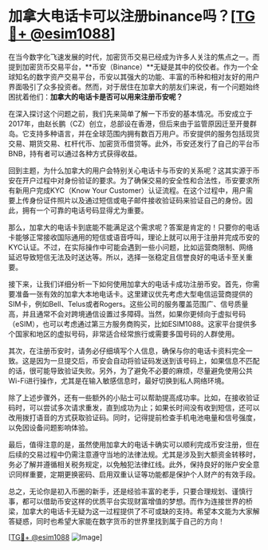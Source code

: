 # 加拿大电话卡可以注册binance吗？[[TG💪+ @esim1088](https://t.me/s/esim1088)]

在当今数字化飞速发展的时代，加密货币交易已经成为许多人关注的焦点之一。而提到加密货币交易平台，**币安（Binance）**无疑是其中的佼佼者。作为一个全球知名的数字资产交易平台，币安以其强大的功能、丰富的币种和相对友好的用户界面吸引了众多投资者。然而，对于居住在加拿大的朋友们来说，有一个问题始终困扰着他们：**加拿大的电话卡是否可以用来注册币安呢？**

在深入探讨这个问题之前，我们先来简单了解一下币安的基本情况。币安成立于2017年，由赵长鹏（CZ）创立，总部设在香港，但后来由于监管原因迁至开曼群岛。它支持多种语言，并在全球范围内拥有数百万用户。币安提供的服务包括现货交易、期货交易、杠杆代币、加密货币借贷等。此外，币安还发行了自己的平台币BNB，持有者可以通过各种方式获得收益。

回到主题，为什么加拿大的用户会特别关心电话卡与币安的关系呢？这其实源于币安在开户过程中对身份验证的要求。为了确保交易的安全性和合法性，币安要求所有新用户完成KYC（Know Your Customer）认证流程。在这个过程中，用户需要上传身份证件照片以及通过短信或电子邮件接收验证码来验证自己的身份。因此，拥有一个可靠的电话号码显得尤为重要。

那么，加拿大的电话卡到底能不能满足这个需求呢？答案是肯定的！只要你的电话卡能够正常接收国际通用的短信或语音呼叫，理论上就可以用于注册并完成币安的KYC认证。不过，在实际操作中可能会遇到一些小问题，比如运营商限制、网络延迟导致短信无法及时送达等。所以，选择一张稳定且信誉良好的电话卡至关重要。

接下来，让我们详细分析一下如何使用加拿大的电话卡成功注册币安。首先，你需要准备一张有效的加拿大本地电话卡。这里建议优先考虑大型电信运营商提供的SIM卡，例如Bell、Telus或者Rogers。这些公司的服务覆盖范围广、信号质量高，并且通常不会对跨境通信设置过多障碍。当然，如果你更倾向于虚拟号码（eSIM），也可以考虑通过第三方服务商购买，比如ESIM1088。这家平台提供多个国家和地区的虚拟号码，非常适合经常旅行或需要多国号码的人群使用。

其次，在注册币安时，请务必仔细填写个人信息，确保与你的电话卡资料完全一致。这是因为一旦提交后，币安会自动将验证码发送到该号码上，如果信息不匹配的话，很可能导致验证失败。另外，为了避免不必要的麻烦，尽量避免使用公共Wi-Fi进行操作，尤其是在输入敏感信息时，最好切换到私人网络环境。

除了上述步骤外，还有一些额外的小贴士可以帮助提高成功率。比如，在接收验证码时，可以尝试多次请求重发，直到成功为止；如果长时间没有收到短信，还可以改用拨打语音的方式获取验证码。同时，记得提前检查手机电池电量和信号强度，以免因设备问题影响体验。

最后，值得注意的是，虽然使用加拿大的电话卡确实可以顺利完成币安注册，但在后续的交易过程中仍需注意遵守当地的法律法规。尤其是涉及到大额资金转移时，务必了解并遵循相关税务规定，以免触犯法律红线。此外，保持良好的账户安全意识同样重要，定期更换密码、启用双重认证等功能都是保护个人财产的有效手段。

总之，无论你是初入币圈的新手，还是经验丰富的老手，只要合理规划、谨慎行事，都可以借助币安这样的优质平台实现财富增值的梦想。而作为连接世界的桥梁，加拿大的电话卡无疑为这一过程提供了不可或缺的支持。希望本文能为大家解答疑惑，同时也希望大家能在数字货币的世界里找到属于自己的方向！

[[TG💪+ @esim1088](https://t.me/s/esim1088) ![Image](https://i.postimg.cc/4NQfJmqS/Snipaste-2025-05-13-00-14-12.png)]